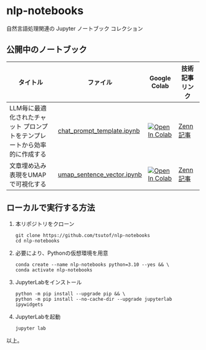 # nlp-notebooks
自然言語処理関連の Jupyter ノートブック コレクション

## 公開中のノートブック

| タイトル | ファイル | Google Colab | 技術記事リンク |
| --- | --- | --- | --- |
| LLM毎に最適化されたチャット プロンプトをテンプレートから効率的に作成する | [chat_prompt_template.ipynb](./chat_prompt_template.ipynb) | [![Open In Colab](https://colab.research.google.com/assets/colab-badge.svg)](https://colab.research.google.com/github/tsutof/nlp-notebooks/blob/main/chat_prompt_template.ipynb) | [Zenn記事](https://zenn.dev/tsutof/articles/469cf3d1060e73) |
| 文章埋め込み表現をUMAPで可視化する | [umap_sentence_vector.ipynb](./umap_sentence_vector.ipynb) | [![Open In Colab](https://colab.research.google.com/assets/colab-badge.svg)](https://colab.research.google.com/github/tsutof/nlp-notebooks/blob/main/umap_sentence_vector.ipynb) | [Zenn記事](https://zenn.dev/tsutof/articles/c6deea62e41dad) |

## ローカルで実行する方法

1. 本リポジトリをクローン
    ```
    git clone https://github.com/tsutof/nlp-notebooks
    cd nlp-notebooks
    ```

1. 必要により、Pythonの仮想環境を用意
    ```
    conda create --name nlp-notebooks python=3.10 --yes && \
    conda activate nlp-notebooks
    ```

1. JupyterLabをインストール
    ```
    python -m pip install --upgrade pip && \
    python -m pip install --no-cache-dir --upgrade jupyterlab ipywidgets
    ```

1. JupyterLabを起動
    ```
    jupyter lab
    ```

以上。
